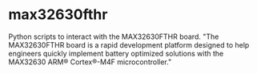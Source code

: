 # max32630fthr
Python scripts to interact with the MAX32630FTHR board. "The MAX32630FTHR board is a rapid development platform designed to help engineers quickly implement battery optimized solutions with the MAX32630 ARM® Cortex®-M4F microcontroller."
